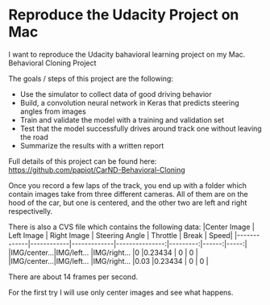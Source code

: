 # Reproduce the Udacity Project on Mac
I want to reproduce the Udacity bahavioral learning project on my Mac. 
Behavioral Cloning Project

The goals / steps of this project are the following:
* Use the simulator to collect data of good driving behavior
* Build, a convolution neural network in Keras that predicts steering angles from images
* Train and validate the model with a training and validation set
* Test that the model successfully drives around track one without leaving the road
* Summarize the results with a written report

Full details of this project can be found here:
https://github.com/papiot/CarND-Behavioral-Cloning

Once you record a few laps of the track, you end up with a folder which contain images take from three different cameras. All of them are on the hood of the car, but one is centered, and the other two are left and right respectivelly.

There is also a CVS file which contains the following data:
|Center Image | Left Image | Right Image | Steering Angle | Throttle | Break | Speed|
|-------------|------------|-------------|---------------:|---------:|------:|-----:|
|IMG/center...|IMG/left... |IMG/right... |0               |0.23434   |   0   |   0  | 
|IMG/center...|IMG/left... |IMG/right... |0.03            |0.23434   |   0   |   0  |

There are about 14 frames per second.

For the first try I will use only center images and see what happens.
